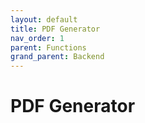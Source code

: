 ```yaml
---
layout: default
title: PDF Generator
nav_order: 1
parent: Functions
grand_parent: Backend
---
```


# PDF Generator
